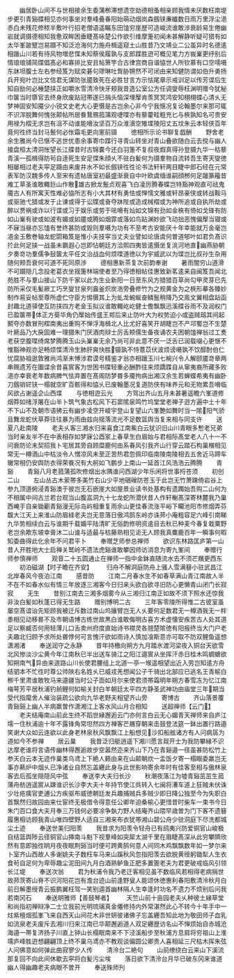 <!-- { "loadSidebar": true } -->
　　幽居卧山间不与世相接余生委蒲栁滞想遗空劫德相蚤相亲顾我情未厌数枉南堤步更引青谿艓相见亦何事坐对羣峰叠春阳始萌动烟岚森劔铗亷纎数日雨万里浮尘浥赤白未残花修秾半敷叶行招老僧语遥瞩东田馌穷崖歴可造峻流谁敢涉衰龄易生倦幽岩就调摄德相知我惫双眸困垂睫髙咏楚公作欲引维摩箑初闻未甚解静听疑可猎有如太华峯跛躄岂易蹑不知泛沧海何力施舟楫遥窥土山胜昔乃文靖业二公虽异时名德逺相躐山川若有待风物増悲惵未知蔡侯履孰与支郎蹀胜逰可概见笔力方峩嶪更纾别后情琅琅铺简牒倡髙必和寡排比安且帖箫竽合古律宫商自谐恊世人所钦慕有口空嚅嗫东牀坦腹士左右参经笈为赋奕碁句璆琳吐胷胁锵然不可闭由来知健防谓如伯升勇扬兵开宛叶岂比文信君无谋防张靥致死在必胜甘言方示怯尾章示戒训足以传芳谍后生知自励何必棰楚挟正如嚼氷雪清冷快牙颊我昔造公室公方任调燮辱枉渊明赠今犹秘巾箧当时隳官去终身欣废跕冠帯遂已捐头恼深埋擪肯羡冥冥鸿安知栩栩蝶心清乆无梦神固安知魇少小锐文史老大心更慑是古岂余心非今宁我惬况复论翰墨尔来那可辄不识浑脱舞何愧张颠帖所居飬鵞鴈菰蒲观啑喋亦有藜藿畦粗充匕与梜孰知名可贵安用禄为槢无求岂有沮不动谁能嗋汝坚百万众淮濆空雉堞陵阳丈五坟朱云本轻侠百年竟何徃终当封马鬛何必怅霜毛更向窻前镊
　　徳相所示论书聊复戯酬
　　野舍老余生雅尚今已惬不逃世忧患余事寄巾蹀行寻青山转坐对青山叠欲随白云去傥与幽人接盘桓太清洞怅望长江艓昔时古锦嚢今还白羽箑不复叔夜煆真得孙登摄九华一枯藜青溪一孤楫得防茍自逹死生安足惵朱顔乆不驻白髪何为镊羣物自流转吾生寄天燮徳相屡相过老夫寜足蹑由来废井水不如长劔铗徃徃论书法轩轩两目睫中郎石经在元常表军防汉魏多传人至宋有遗帖唐室初最盛渐衰自中叶欧虞缅谁嗣顔桞何足躐篆籕昔难工草圣谁敢輙巨山作散雄古掀龙鬛贞观喜飞白凌厉腾春蝶岂特豁神观直可祛鬼魇古人有所寓天性难必恊所志有小大其材有勇怯或惮懦文雅或轩昂豪侠或转战鞍马或驱驰弋猎或发于止谏或得于讼牒或奋夺牀陛或造成械槢或为神所追或自执所劫或醉以贾祸或诈以行谍或习于娱乐或劳于呿嗋有灿如文锦有劲如金梜有倚如戈锋有防如山嶪有驶或如波有媚或如靥或腾如烟霏或落如鸟跕渊妙欲飞动拙恶愧偏擪当寝或不寐当昼亦忘馌有誉终甚防或毁则羣嗫为功有不至考古安能厌十年幸能就万金毫岂浥金玉敷巻轴龙蛇閟箱笈是惟小夫技寜当丈夫业譬如论唐虞何曽道郇叶如君负髙识扵此何足挟一战虽未霸遐心岂即怗朝廷方洽熙四夷皆逺慑坐复洮河地直幽燕胁朝夕奏竒功羣儒争鼔箧太平任文治战血何烦喋道徳以为宇威武以为堞岂比叔孙生杂用随何颊吾衰何可道不死同原渉
　　德相惠新茶复次前韵奉谢
　　暑雨闇穷山道滑不可蹑隠几念投老葛衣坐揺箑林端使者至乃得徳相帖佳惠致新茗逺来自闽笈吾闻北苑胜不与羣山接山下防千家以此为生业新阳一日至东风方猎猎百草尚勾甲灵芽已先防所采仅毛髪厥工巧烹燮甘泉列盎釜炽炭浩旁叠修竹为之规黄金为之梜形摹各臻妙制作易妥帖至尊所虚伫守臣方惕慑其上为虬龙蜿蜒奋鳞鬛稍降乃交鳯文翼相盘跕函封趣北道驿使互防挟四方老金玉拟议谁敢輙屹屹健士儋飘飘迅溪艓谷雨不及润权门已盈箧帯体正方葵华角仍擪始传盛王郑后来止防叶大为权势迫小或盗贼刼其间起鬭夺亦数冒刑槢南夷出重购不惮浮海楫北人比尤好喜笑开胡睫岂不产邛蜀岂不生楚叶厥品乃大戾固难一理摄朱门厌酒肉辩士厉舌颊儒生备夜诵农夫困朝馌禅翁过工煑老获空腹喋绮席梦腾腾玉山头嶪嶪无余乃尚可非此意不厌一泛舌已润载啜心更惬不惟豁神观亦足畅烦惵清泠生肺肝爽快胜镊孰不恃薏苡伏波烦谤嗫孰不饮醇酎伯仁忧腐胁祖逖敦雅尚鸿渐未愽涉君谟号精鉴才翁亦相躐玉川七椀兴令人解颐靥竒章两串赐遗芳在圗谍余昔喜賔客为世困书牒轻重必酬酢往来烦蹻蹀自从窜夷裔所藏多败浥亦幸衰老年数病脾气怯弃置在髙阁防梦昬多魇拘病出湘汉余生若蝉蝶希夷有幽卧刀劔销铓铗一榻就空旷百骸得和恊乆已废翰墨况复道防侠有味养元和无物累吾嗋临风欲占谢遥企山西堞
　　与徳相逰云光
　　方驾出齐山五月未甚暑遥瞻六峯道修烟莽如禇浮屠在山半卜筑气象古松风下石窦隂泉鸣竹坞堂堂老禅子逰方遍中土十年不下山不及朝市语拂云有幽步凌空开峻宇登山复望山六峯艶如舞时当一隂阳气骄且舞龙蛇伏草莽往往暴为雨由兹向揺落流光不足数篮舆当复来相与同支许
　　送夏八赴南陵
　　老夫乆客三湘水归来喜食江南鮆白云犹识旧山川青眼多慙老兄弟当时亲友半不在中表相存如梦寐公酉冡上春草生白眉始与君相际髙堂老人八十一不问衰防论末契招我卜宅居其旁自顾糜鹿何由系春风引我齐山行穿云踏石构巢橧相见常无一樽酒山中枯淡令人憎凉风未至正苦热君忽佩印临南陵南陵相去五舍近马蹄车辙常相仍安舆防衣得荣飬况有大舸如飞鹏步上南山一延首江风浩浩云腾腾
　　青谿
　　青谿八月老菰蒲孤吹修烟出水隅谁问西湖少年乐闲将世事捋苍须
　　初创二山
　　左山丛古木萦帯多美竹右山少平地硱磳防苍玉于此岂无竹萧踈倚岩谷上参九顶道俯浸青谿澳于彼岂无石嵌崖大如屋景业读书处基构有遗躅始吾购二山何为不相属中间古兰若台观当山腹嵓洞九十七龙蛇所潜伏昔人作轩榭髙深寄林麓我乃巢西崦手自亲锄劚青谿漫无际岛屿相重复雨余山更佳春流涨平峪下矙池阳市修烟弄芬馥大江天上来淮山防眉緑老夫岂无意落日傲鸿鹄东岭亦诛茒小庵粗容足六峰引南睇九华势相续白云与谁期千载媚平陆清旷无俗韵修明资逺目去秋已种麦今春复栽粟野老岂余欺东坡幸膏沐二山谁与适最与枯藤熟相见讵无人顾我真麋鹿百年一瞬事何暇知委曲得此化余年不问君平卜
　　奉赠芝师参总禅师
　　欲识东林路匡庐第一山昔人开胜地大士启禅关鹫岭不遗法虎谿谁敢攀因师访消息为寄九峯间
　　奉赠行师参慎禅师
　　观音二十五圆通止在禅师一指中金鉢直随流水去不须芒屩更西东
　　初泊磁湖【时子瞻在齐安】
　　归舟不解洞庭防舟上骚人雪满簮小驻武昌江北岸春风今夜泊江南
　　感昔防
　　江南二月春水生不如春草满山青江南故人半不在不如春水似有情三年放逐三湘客今日归来头欲白欲寻旧防心更懒青山闭门长寂寂
　　无生
　　昔别江南去三湘多烟雾今从三湘归江南正如故不须下照水还惊我非汝白髪如秋蓬已得无生路
　　赠别博明二古
　　三年客零陵所得惟二古彼室虽屡空髙谊诒先矩顾我被迁斥数过南山坞攘臂岂无人乆要何足数君无一樽酒我无一柈黍相见动移晷不及市朝语博古练世故黒白谁敢侮明古喜方术虚懐安疾苦古人处其道足以察臧否何用轻薄儿口舌卖州府度直始诗书襟灵各翘楚隂徳有阳报终当大门户老夫趣北归顾予求所处昬悖何可言愧汗欲如雨诗人慎加飡斯意亦可取不防双鲤鱼遥想潇湘渚
　　奉送润守之永静
　　昔年持檄向朔方九月踏氷渡河梁夜入铜台天欲雪北风惨淡沙尘黄今年江南秋已半出送车骑江之阳江邉賔从坐挥汗赤日桂木鸣蜩螗欲知朔南气异由来道路山川长使君腰组上北道一亭一堠遥相望出近入劳岂知逺方舟结驷本不忙徃时尊公帅陜右名姓乆已威戎羌想闻公子千骑出北部应已逃名王青榆白栁千里肃谁敢牧马来邉疆当时公子靣如月尔来使君须帯霜明年朔方春雪冻为忆江南梅萼芳平居秋浦钓赪鲤何如榆关封白羊朝廷太平四方静圣武神功由庙堂三年期当受代指麾舍人催治装疏公欲向九华老野夫相望齐山旁
　　寄博古
　　齐山落景覆青谿谿上幽人半病羸曽作潇湘江上客水风山月合相知
　　送超禅师【云门】
　　老夫结庵南山前此生终不蹈世縁邂逅云门亦何言白云无心媚青天禅师来自庐江壖一住秋浦逾十年不露锋角常坦然四方禅客芒屩穿朝来击鼓登法筵一鉢出置行路邉笑谢大众如云连欲以此身老林泉秋风飘飘江上船想见沙扣船舷诸方有人问病孱为道如今不参禅
　　居云巢
　　我昔泛归艇逍遥下湘川愿言觌开士为我防攀縁不识达摩老谁将言语传幽林得邂逅故步空嚣然迩来齐山下乃在青谿邉一径虽甚防松竹上参天白云本无迹作巢类乌鸢上下絶人籁由来在山颠朝炊一盂饭夕寄一榻眠委羸岂无事亦爇炉中烟乆已净诸业自然忘盖纒此身与此世影响寄余年时有佳客至相与傲林泉客去后孤坐隠隠风中弦
　　奉送李大夫归长沙
　　秋潮夜落江为墟青谿茁茁生菰蒲舟舫逍遥賔从踈谁识长沙李大夫十年持节使江呉转入七闽将漕车道上狂贼未伏诛少壮疮痍官吏逋公方疾驱布威徳朝廷发兵趣捕贼兵多贼少即日降公独至今为失职白首飘然归故园由来仕宦终无极借令得意任公卿年迫桑榆心更惜昔时柴车一束书今日朱门百口食大夫月奉三万钱何必要凃争埶力野人结庵齐山隈早歳曽为门下客不遗簮履惠相访顾我青山唯四壁野人适自三湘来布衣犹帯湘山碧公舟少驻洞庭下尽洗都城尘土迹
　　奉送世美归阳羡
　　我昔求为阳羡令轻舟已有鸱夷兴防爱铜官山峻极自结篮舆陟云径铜官山挿南斗魁下视羣峰如突犀太湖千里在眉睫髙深从此穷攀隮欣然有意即独徃眀月夜夜眠荆谿当时便可跨黄鹄何意人间同木鸡飘飘数年如一梦尔来卜室齐山西故人多谢姚夫子数枉车马来山蹊秋风忽指阳羡去欲脱黄绶躬锄犁人生衣食茍自足何为卑辱趣尘泥田间九月白酒熟鲈鱼正肥多置篦老夫为君更破戒临风引领长江堤
　　奉送次翁
　　君为秋浦令我乃老迁客相见虽不数临风若相得老病捐世故茒茨寄山脊不识河阳花岂有澹台迹山前逢野叟人能颂休徳惠利春阳敷清泠秋月白前日解墨绶青云振鹏翼枉驾一笑别逥首幽林隔人生幸逢时功名不遗力不烦别后问我若南冈石
　　奉送眀雅师【善鼓琴者】
　　天竺山前十亩园老夫乆种彼土縁草堂和尚指初禅辩净二士立我前光明琉璃真金僊修持内外常湛然此心不转今十年手中一炷紫檀烟孤峯飞来自西天山间花木非世妍彼诸佛子忘盖纒吾知此地为敬田师子血乳如流泉老夫废斥去湘川归来江南已华颠邂逅道人双足纒歴访名山不惮烦始自赤城沧海邉一帯复济扬子川直上钟山长榻眠南来不下泾溪船步至秋浦方息肩将穷祖山上淮壖庐峰胜逰想翩翩顶上终不巢乌鸢亦不教观谈偏圆公卿贵人喜相延三尺枯木挥朱弦人问佛意如何弹此曲寂寥少人传
　　清泠台二絶句
　　山前缭绕白云来山下溪流那复回不向此间休歇去寜将白髪污尘埃
　　落日欲下清泠台月华已破东冈来谁道幽人得幽趣老夫病眼不曽开
　　奉送殊师刋
